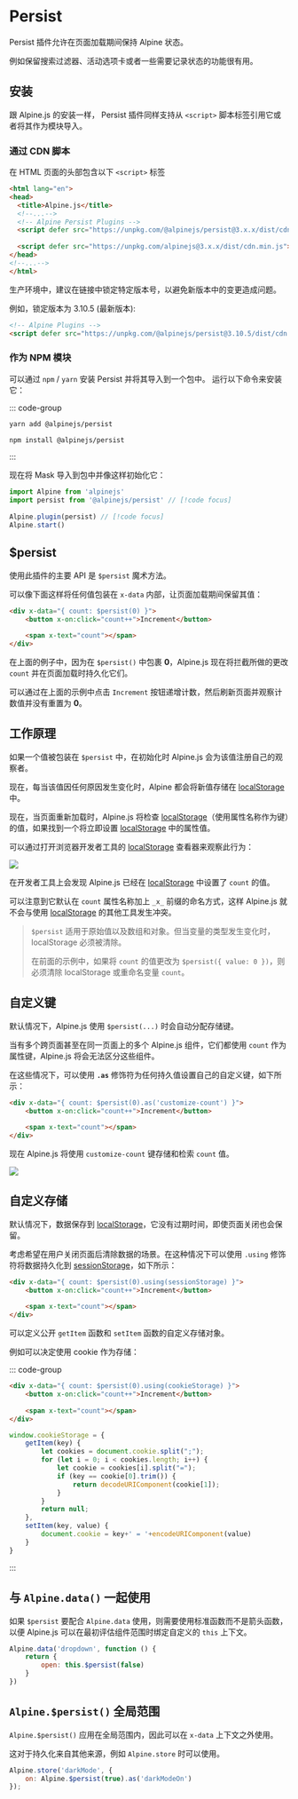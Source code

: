 # Persist

Persist 插件允许在页面加载期间保持 Alpine 状态。

例如保留搜索过滤器、活动选项卡或者一些需要记录状态的功能很有用。

## 安装

跟 Alpine.js 的安装一样， Persist 插件同样支持从 `<script>` 脚本标签引用它或者将其作为模块导入。

### 通过 CDN 脚本


在 HTML 页面的头部包含以下 `<script>` 标签

```html
<html lang="en">
<head>
  <title>Alpine.js</title>
  <!--...-->
  <!-- Alpine Persist Plugins -->
  <script defer src="https://unpkg.com/@alpinejs/persist@3.x.x/dist/cdn.min.js"></script> // [!code focus]
  
  <script defer src="https://unpkg.com/alpinejs@3.x.x/dist/cdn.min.js"></script> // [!code focus]
</head>
<!--...-->
</html>
```

生产环境中，建议在链接中锁定特定版本号，以避免新版本中的变更造成问题。

例如，锁定版本为 3.10.5 (最新版本):

```html
<!-- Alpine Plugins -->
<script defer src="https://unpkg.com/@alpinejs/persist@3.10.5/dist/cdn.min.js"></script>
```


### 作为 NPM 模块

可以通过 `npm` / `yarn` 安装 Persist 并将其导入到一个包中。 运行以下命令来安装它：

::: code-group

```bash [yarn]
yarn add @alpinejs/persist
```

```bash [npm]
npm install @alpinejs/persist
```

:::

现在将 Mask 导入到包中并像这样初始化它：

```javascript
import Alpine from 'alpinejs'
import persist from '@alpinejs/persist' // [!code focus]
 
Alpine.plugin(persist) // [!code focus]
Alpine.start()
```

## $persist

使用此插件的主要 API 是 `$persist` 魔术方法。

可以像下面这样将任何值包装在 `x-data` 内部，让页面加载期间保留其值：

```html
<div x-data="{ count: $persist(0) }">
    <button x-on:click="count++">Increment</button>
  
    <span x-text="count"></span>
</div>
```

在上面的例子中，因为在 `$persist()` 中包裹 **0**，Alpine.js 现在将拦截所做的更改 `count` 并在页面加载时持久化它们。

可以通过在上面的示例中点击 `Increment` 按钮递增计数，然后刷新页面并观察计数值并没有重置为 **0**。

## 工作原理

如果一个值被包装在 `$persist` 中，在初始化时 Alpine.js 会为该值注册自己的观察者。

现在，每当该值因任何原因发生变化时，Alpine 都会将新值存储在 [localStorage](https://developer.mozilla.org/zh-CN/docs/Web/API/Window/localStorage) 中。

现在，当页面重新加载时，Alpine.js 将检查 [localStorage](https://developer.mozilla.org/zh-CN/docs/Web/API/Window/localStorage)（使用属性名称作为键）的值，如果找到一个将立即设置 [localStorage](https://developer.mozilla.org/zh-CN/docs/Web/API/Window/localStorage) 中的属性值。

可以通过打开浏览器开发者工具的 [localStorage](https://developer.mozilla.org/zh-CN/docs/Web/API/Window/localStorage) 查看器来观察此行为：

![](images/persist-devtools.png)

在开发者工具上会发现 Alpine.js 已经在 [localStorage](https://developer.mozilla.org/zh-CN/docs/Web/API/Window/localStorage) 中设置了 `count` 的值。

可以注意到它默认在 `count` 属性名称加上 `_x_` 前缀的命名方式，这样 Alpine.js 就不会与使用 [localStorage](https://developer.mozilla.org/zh-CN/docs/Web/API/Window/localStorage) 的其他工具发生冲突。

> `$persist` 适用于原始值以及数组和对象。但当变量的类型发生变化时，localStorage 必须被清除。
> 
> 在前面的示例中，如果将 `count` 的值更改为 `$persist({ value: 0 })`，则必须清除 localStorage 或重命名变量 `count`。

## 自定义键

默认情况下，Alpine.js 使用 `$persist(...)` 时会自动分配存储键。

当有多个跨页面甚至在同一页面上的多个 Alpine.js 组件，它们都使用 `count` 作为属性键，Alpine.js 将会无法区分这些组件。

在这些情况下，可以使用 **`.as`** 修饰符为任何持久值设置自己的自定义键，如下所示：

```html
<div x-data="{ count: $persist(0).as('customize-count') }">
    <button x-on:click="count++">Increment</button>
 
    <span x-text="count"></span>
</div>
```

现在 Alpine.js 将使用 `customize-count` 键存储和检索 `count` 值。

![](images/persist-customize-key-devtools.png)

## 自定义存储

默认情况下，数据保存到 [localStorage](https://developer.mozilla.org/zh-CN/docs/Web/API/Window/localStorage)，它没有过期时间，即使页面关闭也会保留。

考虑希望在用户关闭页面后清除数据的场景。在这种情况下可以使用 `.using` 修饰符将数据持久化到 [sessionStorage](https://developer.mozilla.org/zh-CN/docs/Web/API/Window/sessionStorage)，如下所示：

```html
<div x-data="{ count: $persist(0).using(sessionStorage) }">
    <button x-on:click="count++">Increment</button>
 
    <span x-text="count"></span>
</div>
```

可以定义公开 `getItem` 函数和 `setItem` 函数的自定义存储对象。

例如可以决定使用 cookie 作为存储：

::: code-group
```html [HTML]
<div x-data="{ count: $persist(0).using(cookieStorage) }">
    <button x-on:click="count++">Increment</button>
 
    <span x-text="count"></span>
</div>
```

```javascript [JavaScript]
window.cookieStorage = {
    getItem(key) {
        let cookies = document.cookie.split(";");
        for (let i = 0; i < cookies.length; i++) {
            let cookie = cookies[i].split("=");
            if (key == cookie[0].trim()) {
                return decodeURIComponent(cookie[1]);
            }
        }
        return null;
    },
    setItem(key, value) {
        document.cookie = key+' = '+encodeURIComponent(value)
    }
}
```
:::


## 与 `Alpine.data()` 一起使用


如果 `$persist` 要配合 `Alpine.data` 使用，则需要使用标准函数而不是箭头函数，以便 Alpine.js 可以在最初评估组件范围时绑定自定义的 `this` 上下文。

```javascript
Alpine.data('dropdown', function () {
    return {
        open: this.$persist(false)
    }
})
```

## `Alpine.$persist()` 全局范围

`Alpine.$persist()` 应用在全局范围内，因此可以在 `x-data` 上下文之外使用。

这对于持久化来自其他来源，例如 `Alpine.store` 时可以使用。

```javascript
Alpine.store('darkMode', {
    on: Alpine.$persist(true).as('darkModeOn')
});
```